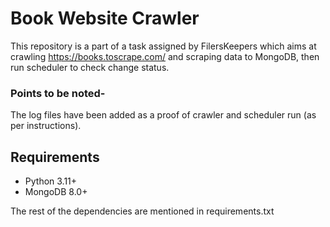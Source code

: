 # Book Website Crawler
This repository is a part of a task assigned by FilersKeepers which aims at crawling https://books.toscrape.com/ and scraping data to MongoDB, then run scheduler to check change status.

### Points to be noted-
The log files have been added as a proof of crawler and scheduler run (as per instructions).


## Requirements
- Python 3.11+
- MongoDB 8.0+

The rest of the dependencies are mentioned in requirements.txt